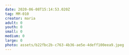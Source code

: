```yaml
---
date: 2020-06-08T15:14:53.020Z
tag: MM-010
creator: maria
adult: 0
youth: 0
small: 0
medium: 0
large: 0
photo: assets/b22fbc2b-c763-4b36-ae5e-4deff100eea9.jpeg
---
```


